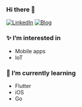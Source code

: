 ### Hi there 👋

[![LinkedIn](https://img.shields.io/badge/LinkedIn-blue?style=plastic&logo=linkedin)](https://www.linkedin.com/in/nathan-stasin/)
[![Blog](https://img.shields.io/badge/Blog-green?style=plastic)](https://asterixorobelix.github.io/)

### ✨ I’m interested in
- Mobile apps
- IoT

### 🌱 I’m currently learning
- Flutter
- iOS
- Go

<!--
**asterixorobelix/asterixorobelix** is a ✨ _special_ ✨ repository because its `README.md` (this file) appears on your GitHub profile.

Here are some ideas to get you started:

- 🔭 I’m currently working on ...
- 🌱 I’m currently learning ...
- 👯 I’m looking to collaborate on ...
- 🤔 I’m looking for help with ...
- 💬 Ask me about ...
- 📫 How to reach me: ...
- 😄 Pronouns: ...
- ⚡ Fun fact: ...
-->
